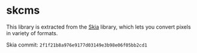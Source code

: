 skcms
================

This library is extracted from the [Skia](https://skia.org) library, which lets you convert pixels in variety of formats.

Skia commit: `2f1f21b8a976e9177d03149e3b98e06f05bb2cd1`
